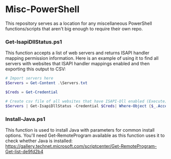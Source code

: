 # Misc-PowerShell

This repository serves as a location for any miscellaneous PowerShell functions/scripts that aren't big enough to require their own repo.


### Get-IsapiDllStatus.ps1

This function accepts a list of web servers and returns ISAPI handler mapping permission information. Here is an example of using it to find all servers with websites that ISAPI handler mappings enabled and then exporting this output to CSV:
```powershell
# Import servers here
$Servers = Get-Content .\Servers.txt

$Creds = Get-Credential

# Create csv file of all websites that have ISAPI-Dll enabled (Execute)
$Servers | Get-IsapiDllStatus -Credential $Creds| Where-Object {$_.AccessPolicy -match "Execute"} | Export-Csv -Path "IsapiReport.csv" -Force -NoTypeInformation
```

### Install-Java.ps1

This function is used to install Java with parameters for common install options. You'll need Get-RemoteProgram available as this function uses it to check whether Java is installed: https://gallery.technet.microsoft.com/scriptcenter/Get-RemoteProgram-Get-list-de9fd2b4